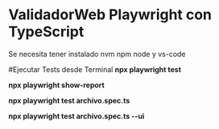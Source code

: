 # ValidadorWeb Playwright con TypeScript
Se necesita tener instalado nvm npm node y vs-code

#Ejecutar Tests desde Terminal
**npx playwright test**

**npx playwright show-report**

**npx playwright test archivo.spec.ts**

**npx playwright test archivo.spec.ts --ui**

